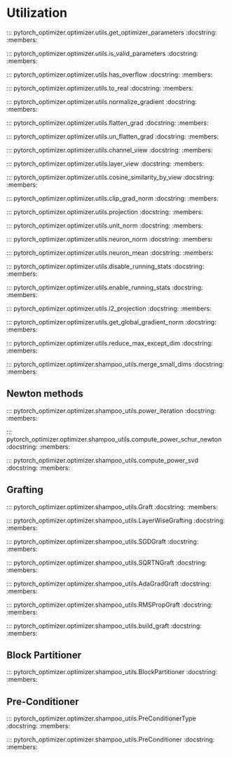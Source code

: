 # Utilization

::: pytorch_optimizer.optimizer.utils.get_optimizer_parameters
    :docstring:
    :members:

::: pytorch_optimizer.optimizer.utils.is_valid_parameters
    :docstring:
    :members:

::: pytorch_optimizer.optimizer.utils.has_overflow
    :docstring:
    :members:

::: pytorch_optimizer.optimizer.utils.to_real
    :docstring:
    :members:

::: pytorch_optimizer.optimizer.utils.normalize_gradient
    :docstring:
    :members:

::: pytorch_optimizer.optimizer.utils.flatten_grad
    :docstring:
    :members:

::: pytorch_optimizer.optimizer.utils.un_flatten_grad
    :docstring:
    :members:

::: pytorch_optimizer.optimizer.utils.channel_view
    :docstring:
    :members:

::: pytorch_optimizer.optimizer.utils.layer_view
    :docstring:
    :members:

::: pytorch_optimizer.optimizer.utils.cosine_similarity_by_view
    :docstring:
    :members:

::: pytorch_optimizer.optimizer.utils.clip_grad_norm
    :docstring:
    :members:

::: pytorch_optimizer.optimizer.utils.projection
    :docstring:
    :members:

::: pytorch_optimizer.optimizer.utils.unit_norm
    :docstring:
    :members:

::: pytorch_optimizer.optimizer.utils.neuron_norm
    :docstring:
    :members:

::: pytorch_optimizer.optimizer.utils.neuron_mean
    :docstring:
    :members:

::: pytorch_optimizer.optimizer.utils.disable_running_stats
    :docstring:
    :members:

::: pytorch_optimizer.optimizer.utils.enable_running_stats
    :docstring:
    :members:

::: pytorch_optimizer.optimizer.utils.l2_projection
    :docstring:
    :members:

::: pytorch_optimizer.optimizer.utils.get_global_gradient_norm
    :docstring:
    :members:

::: pytorch_optimizer.optimizer.utils.reduce_max_except_dim
    :docstring:
    :members:

::: pytorch_optimizer.optimizer.shampoo_utils.merge_small_dims
    :docstring:
    :members:

## Newton methods

::: pytorch_optimizer.optimizer.shampoo_utils.power_iteration
    :docstring:
    :members:

::: pytorch_optimizer.optimizer.shampoo_utils.compute_power_schur_newton
    :docstring:
    :members:

::: pytorch_optimizer.optimizer.shampoo_utils.compute_power_svd
    :docstring:
    :members:

## Grafting

::: pytorch_optimizer.optimizer.shampoo_utils.Graft
    :docstring:
    :members:

::: pytorch_optimizer.optimizer.shampoo_utils.LayerWiseGrafting
    :docstring:
    :members:

::: pytorch_optimizer.optimizer.shampoo_utils.SGDGraft
    :docstring:
    :members:

::: pytorch_optimizer.optimizer.shampoo_utils.SQRTNGraft
    :docstring:
    :members:

::: pytorch_optimizer.optimizer.shampoo_utils.AdaGradGraft
    :docstring:
    :members:

::: pytorch_optimizer.optimizer.shampoo_utils.RMSPropGraft
    :docstring:
    :members:

::: pytorch_optimizer.optimizer.shampoo_utils.build_graft
    :docstring:
    :members:

## Block Partitioner

::: pytorch_optimizer.optimizer.shampoo_utils.BlockPartitioner
    :docstring:
    :members:

## Pre-Conditioner

::: pytorch_optimizer.optimizer.shampoo_utils.PreConditionerType
    :docstring:
    :members:

::: pytorch_optimizer.optimizer.shampoo_utils.PreConditioner
    :docstring:
    :members:
